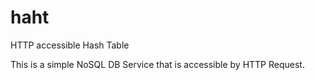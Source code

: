 # haht
HTTP accessible Hash Table

This is a simple NoSQL DB Service that is accessible by HTTP Request.

